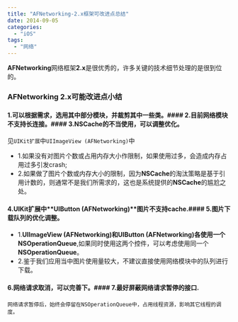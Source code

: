 ```yaml
---
title: "AFNetworking-2.x框架可改进点总结"
date: 2014-09-05
categories:
  - "iOS"
tags:
  - "网络"
---
```

<!--more-->

**AFNetworking**网络框架**2.x**是很优秀的，许多关键的技术细节处理的是很到位的。

<!--more-->

### AFNetworking 2.x可能改进点小结
#### 1.可以根据需求，选用其中部分模块，并裁剪其中一些类。#### 2.目前网络模块不支持长连接。#### 3.**NSCache**的不当使用，可以调整优化。
   见`UIKit扩展`中`UIImageView (AFNetworking)`中
        
  * 1.如果没有对图片个数或占用内存大小作限制，如果使用过多，会造成内存占用过多引发crash;
  * 2.如果做了图片个数或内存大小的限制，因为**NSCache**的淘汰策略是基于引用计数的，则通常不是我们所需求的，这也是系统提供的**NSCache**的尴尬之处。

#### 4.**UIKit扩展**中**UIButton (AFNetworking)**图片不支持cache.#### 5.图片下载队列的优化调整。    
   * 1.**UIImageView (AFNetworking)**和**UIButton (AFNetworking)**各使用一个**NSOperationQueue**,如果同时使用这两个控件，可以考虑使用同一个**NSOperationQueue**。
   * 2.鉴于我们应用当中图片使用量较大，不建议直接使用网络模块中的队列进行下载。
    
#### 6.网络请求取消，可以完善下。#### 7.最好屏蔽网络请求暂停的接口.
    网络请求暂停后，始终会停留在NSOperationQueue中，占用线程资源，影响其它线程的调度。




    

